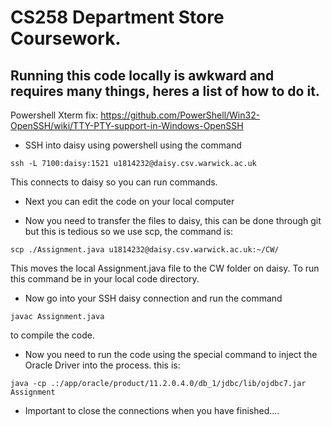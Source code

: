 #	CS258 Department Store Coursework.

## Running this code locally is awkward and requires many things, heres a list of how to do it.

Powershell Xterm fix: https://github.com/PowerShell/Win32-OpenSSH/wiki/TTY-PTY-support-in-Windows-OpenSSH

 - SSH into daisy using powershell using the command
 ```console
 ssh -L 7100:daisy:1521 u1814232@daisy.csv.warwick.ac.uk
 ```
 This connects to daisy so you can run commands.
 
 - Next you can edit the code on your local computer
 
 - Now you need to transfer the files to daisy, this can be done through git but this is tedious so we use scp, the command is:
 ```console
 scp ./Assignment.java u1814232@daisy.csv.warwick.ac.uk:~/CW/
 ``` 
 This moves the local Assignment.java file to the CW folder on daisy. To run this command be in your local code directory.
 
 - Now go into your SSH daisy connection and run the command
 ```console
 javac Assignment.java
 ```
 to compile the code.
 
 - Now you need to run the code using the special command to inject the Oracle Driver into the process. this is:
 ```console
 java -cp .:/app/oracle/product/11.2.0.4.0/db_1/jdbc/lib/ojdbc7.jar Assignment
 ```
 
 - Important to close the connections when you have finished....

